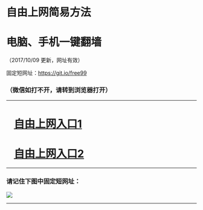 ﻿# 自由上网简易方法

# 电脑、手机一键翻墙

（2017/10/09 更新，网址有效）

固定短网址：https://git.io/free99

### （微信如打不开，请转到浏览器打开）


***





# &nbsp;&nbsp; <a href="http://ft893728637.fwq-tz-1001.info/fwqtz01.html?t=100900116976 " target="_blank">自由上网入口1</a>
# &nbsp;&nbsp; <a href="http://ft1143117434.fwq-tz-1002.info/fwqtz02.html?t=10090015245 " target="_blank">自由上网入口2</a>
***

### 请记住下图中固定短网址：

<img src="https://s3-us-west-2.amazonaws.com/fwq-1001/yjfq-20170905okok.png" /> 


***

